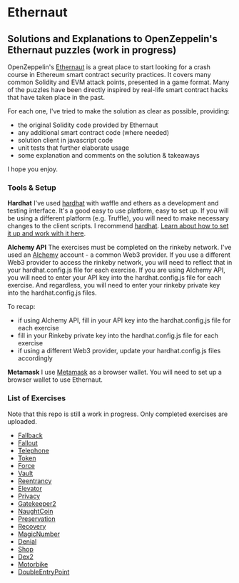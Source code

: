 # Ethernaut
## Solutions and Explanations to OpenZeppelin's Ethernaut puzzles (work in progress) 

OpenZeppelin's [Ethernaut](https://ethernaut.openzeppelin.com/) is a great place to start looking for a crash course in Ethereum smart contract security practices. It covers many common Solidity and EVM attack points, presented in a game format. Many of the puzzles have been directly inspired by real-life smart contract hacks that have taken place in the past. 

For each one, I've tried to make the solution as clear as possible, providing: 
- the original Solidity code provided by Ethernaut 
- any additional smart contract code (where needed) 
- solution client in javascript code 
- unit tests that further elaborate usage 
- some explanation and comments on the solution & takeaways 

I hope you enjoy. 

### Tools & Setup 

**Hardhat** 
I've used [hardhat](https://hardhat.org/) with waffle and ethers as a development and testing interface. It's a good easy to use platform, easy to set up. If you will be using a different platform (e.g. Truffle), you will need to make necessary changes to the client scripts. 
I recommend [hardhat](https://hardhat.org/). [Learn about how to set it up and work with it here](https://hardhat.org/tutorial/). 

**Alchemy API**
The exercises must be completed on the rinkeby network. I've used an [Alchemy](https://www.alchemy.com/) account - a common Web3 provider. If you use a different Web3 provider to access the rinkeby network, you will need to reflect that in your hardhat.config.js file for each exercise. If you are using Alchemy API, you will need to enter your API key into the hardhat.config.js file for each exercise. And regardless, you will need to enter your rinkeby private key into the hardhat.config.js files. 

To recap: 
- if using Alchemy API, fill in your API key into the hardhat.config.js file for each exercise 
- fill in your Rinkeby private key into the hardhat.config.js file for each exercise 
- if using a different Web3 provider, update your hardhat.config.js files accordingly 

**Metamask**
I use [Metamask](https://metamask.io/) as a browser wallet. You will need to set up a browser wallet to use Ethernaut. 


### List of Exercises 
Note that this repo is still a work in progress. Only completed exercises are uploaded. 

- [Fallback](https://github.com/jrkosinski/Ethernaut/tree/main/Fallback) 
- [Fallout](https://github.com/jrkosinski/Ethernaut/tree/main/Fallout) 
- [Telephone](https://github.com/jrkosinski/Ethernaut/tree/main/Telephone) 
- [Token](https://github.com/jrkosinski/Ethernaut/tree/main/Token) 
- [Force](https://github.com/jrkosinski/Ethernaut/tree/main/Force) 
- [Vault](https://github.com/jrkosinski/Ethernaut/tree/main/Vault) 
- [Reentrancy](https://github.com/jrkosinski/Ethernaut/tree/main/Reentrancy) 
- [Elevator](https://github.com/jrkosinski/Ethernaut/tree/main/Elevator) 
- [Privacy](https://github.com/jrkosinski/Ethernaut/tree/main/Privacy) 
- [Gatekeeper2](https://github.com/jrkosinski/Ethernaut/tree/main/Gatekeeper2) 
- [NaughtCoin](https://github.com/jrkosinski/Ethernaut/tree/main/NaughtCoin) 
- [Preservation](https://github.com/jrkosinski/Ethernaut/tree/main/Preservation) 
- [Recovery](https://github.com/jrkosinski/Ethernaut/tree/main/Recovery) 
- [MagicNumber](https://github.com/jrkosinski/Ethernaut/tree/main/MagicNumber) 
- [Denial](https://github.com/jrkosinski/Ethernaut/tree/main/Denial) 
- [Shop](https://github.com/jrkosinski/Ethernaut/tree/main/Shop) 
- [Dex2](https://github.com/jrkosinski/Ethernaut/tree/main/Dex2) 
- [Motorbike](https://github.com/jrkosinski/Ethernaut/tree/main/Motorbike) 
- [DoubleEntryPoint](https://github.com/jrkosinski/Ethernaut/tree/main/DoubleEntryPoint) 

